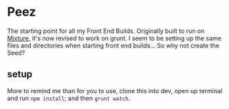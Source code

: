 # Peez

The starting point for all my Front End Builds. Originally built to run on [Mixture](http://mixture.io), it's now revised to work on grunt. I seem to be setting up the same files and directories when starting front end builds... So why not create the Seed?

## setup

More to remind me than for you to use, clone this into dev, open up terminal and run `npm install`; and then `grunt watch`.

